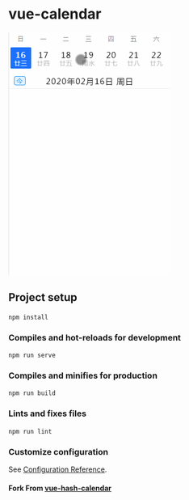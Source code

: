 # vue-calendar
![ScreenRecord](./vue-calendar.gif)

## Project setup
```
npm install
```

### Compiles and hot-reloads for development
```
npm run serve
```

### Compiles and minifies for production
```
npm run build
```

### Lints and fixes files
```
npm run lint
```

### Customize configuration
See [Configuration Reference](https://cli.vuejs.org/config/).


#### Fork From [vue-hash-calendar](https://github.com/TangSY/vue-hash-calendar)
